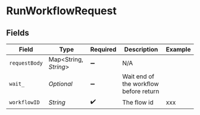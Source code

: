 # RunWorkflowRequest


## Fields

| Field                                  | Type                                   | Required                               | Description                            | Example                                |
| -------------------------------------- | -------------------------------------- | -------------------------------------- | -------------------------------------- | -------------------------------------- |
| `requestBody`                          | Map<String, *String*>                  | :heavy_minus_sign:                     | N/A                                    |                                        |
| `wait_`                                | *Optional<Boolean>*                    | :heavy_minus_sign:                     | Wait end of the workflow before return |                                        |
| `workflowID`                           | *String*                               | :heavy_check_mark:                     | The flow id                            | xxx                                    |